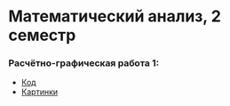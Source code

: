 # Математический анализ, 2 семестр

### Расчётно-графическая работа 1:
* [Код](https://github.com/1Menemi1/IS-2020-Math-Analysis-2-sem/blob/main/%D0%A0%D0%B0%D1%81%D1%87%D1%91%D1%82%D0%BD%D0%BE-%D0%B3%D1%80%D0%B0%D1%84%D0%B8%D1%87%D0%B5%D1%81%D0%BA%D0%B0%D1%8F%20%D1%80%D0%B0%D0%B1%D0%BE%D1%82%D0%B0%201/main.tex)
* [Картинки](https://github.com/1Menemi1/IS-2020-Math-Analysis-2-sem/tree/main/%D0%A0%D0%B0%D1%81%D1%87%D1%91%D1%82%D0%BD%D0%BE-%D0%B3%D1%80%D0%B0%D1%84%D0%B8%D1%87%D0%B5%D1%81%D0%BA%D0%B0%D1%8F%20%D1%80%D0%B0%D0%B1%D0%BE%D1%82%D0%B0%201/pictures)
